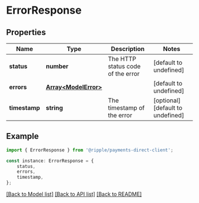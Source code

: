 # ErrorResponse


## Properties

Name | Type | Description | Notes
------------ | ------------- | ------------- | -------------
**status** | **number** | The HTTP status code of the error | [default to undefined]
**errors** | [**Array&lt;ModelError&gt;**](ModelError.md) |  | [default to undefined]
**timestamp** | **string** | The timestamp of the error | [optional] [default to undefined]

## Example

```typescript
import { ErrorResponse } from '@ripple/payments-direct-client';

const instance: ErrorResponse = {
    status,
    errors,
    timestamp,
};
```

[[Back to Model list]](../README.md#documentation-for-models) [[Back to API list]](../README.md#documentation-for-api-endpoints) [[Back to README]](../README.md)
